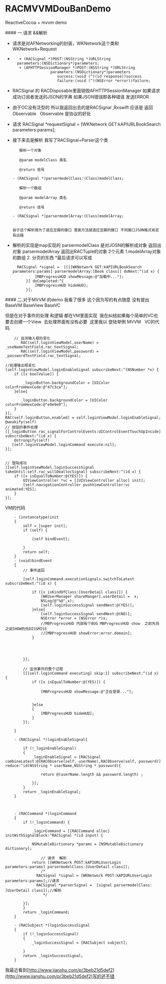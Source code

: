 # RACMVVMDouBanDemo
ReactiveCocoa + mvvm demo


#### 一.请求 &&解析
 * 请求是对AFNetworking的封装，WKNetwork这个类和WKNetwork+Request
 
 * 
          + (RACSignal *)POST:(NSString *)URLString
         parameters:(NSDictionary*)parameters;
          + (AFHTTPSessionManager *)POST:(NSString *)URLString
                        parameters:(NSDictionary*)parameters
                           success:(void (^)(id response))success
                           failure:(void (^)(NSError *error))failure;
                           
                           
                        
                        
                        
                        
                        
                        
                        
                        
  * RACSignal 的 RACDisposable里面销毁AFHTTPSessionManager 如果请求成功订阅者发送的JSON的字典 如果JSON错误即各种错误 发送ERROR 
  * 由于OC没有泛型的 所以我返回出去的是RACSignal ,Rxswift 应该是 返回Observable <AFHTTPSessionManager>   Observable 是协议的好处
  * 请求 RACSignal *requestSignal =  [WKNetwork GET:kAPIURLBookSearch parameters:params];
  
  * 接下来去是解析 我写了RACSignal+Parser这个类
     
        
        
		   解析一个对象
		 
		   @param modelClass 类名
		 
		   @return 信号
		
		- (RACSignal *)parsermodelClass:(Class)modelClass;
		
		   解析一个数组
		 
		   @param modelArray 类名
		 
		   @return 信号
		 
		- (RACSignal *)parsermodelArray:(Class)modelArray;
		
		
		由于这个解析我为了适应豆瓣的接口 里面方法就适应豆瓣的接口 不同接口JSON格式肯定有出路
		
		
		
		
* 解析的实现是map实现的  parsermodelClass 是对JOSN的解析成对象 返回出对象
parsermodelArray 返回出RACTuple的对象 2个元素 1.modelArray对象的数组  2. 分页的东西
*最后请求可以写成
    
        RACSignal *signal =  [[[[WKNetwork GET:kAPIURLBookSearch parameters:params] parsermodelArray:[Book class]] doNext:^(id x) {
                [MBProgressHUD showMessage:@"加载中..."];
            }] doCompleted:^{
                [MBProgressHUD hideHUD];
            }];
#### 二.对于MVVM 的demo 我看了很多 这个因为写的有点随意 没有提出 BaseVM BaseView  BaseVC 

但是在对于事件的处理 和逻辑 都在VM里面实现   我在纠结如果每个简单的VC也要去创建一个View  去处理界面有没有必要 
 这里我以 登陆举例 MVVM
  VC的代码
		
		
		// 监测输入框的变化
		   RAC(self.loginViewModel,userName) = _useNameTextField.rac_textSignal;
		   RAC(self.loginViewModel,password) =      _passwordTextField.rac_textSignal;
		   
    //处理输出框变化
    [self.loginViewModel.loginEnableSignal subscribeNext:^(NSNumber *x) {
        if ([x boolValue]) {
         
            _loginButton.backgroundColor = [UIColor colorFromHexCode:@"47c3ca"];
        }else{
           
           _loginButton.backgroundColor = [UIColor colorFromHexCode:@"e9e9e9"];
        }
    }];
    RAC(self.loginButton,enabled) = self.loginViewModel.loginEnableSignal;
    @weakify(self)
    // 按钮的事件处理
    [[_loginButton rac_signalForControlEvents:UIControlEventTouchUpInside] subscribeNext:^(id x) {
        @strongify(self)
       [self.loginViewModel.loginCommand execute:nil];
    }];
    
    
    // 登陆成功
    [[self.loginViewModel.loginSuccessSignal takeUntil:self.rac_willDeallocSignal] subscribeNext:^(id x) {
        if ([x isEqualToNumber:@(YES)]) {
            UIViewController *vc = [[UIViewController alloc] init];
            [self.navigationController pushViewController:vc animated:YES];
        }
    }];
    
    
    
    
    
    
   VM的代码
		
		- (instancetype)init
		{
		    self = [super init];
		    if (self) {
		        
		        [self bindEvent];
		       
		    }
		    return self;
		}
		- (void)bindEvent
		{
		    // 事件返回
		    
		    [self.loginCommand.executionSignals.switchToLatest subscribeNext:^(id x) {
		        
		        if ([x isKindOfClass:[UserDetail class]]) {
		            [WKUserManager shareManger].userDetail =  x;
		            NSLog(@"%@",x);
		            [self.loginSuccessSignal sendNext:@(YES)];
		        }else{
		            [self.loginSuccessSignal sendNext:@(NO)];
		            NSError *error = (NSError *)x;
		            //MBProgressHUD 内部有个BUG MBProgressHUD show  之前先将之前SHOW的先DISSMISS
		            //[MBProgressHUD showError:error.domain];
		        }
		        
		        
		        
		
		    }];
		    
		    // 监测事件的整个过程
		    [[[self.loginCommand executing] skip:1] subscribeNext:^(id x) {
		        if ([x isEqualToNumber:@(YES)]) {
		        
		            [MBProgressHUD showMessage:@"正在登录..."];
		            
		            
		        }else
		        {
		            [MBProgressHUD hideHUD];
		        }
		    }];
		
		}
		
		- (RACSignal *)loginEnableSignal{
		
		    if (!_loginEnableSignal)
		    {
		        _loginEnableSignal = [RACSignal combineLatest:@[RACObserve(self, userName),RACObserve(self, password)] reduce:^id(NSString * userName,NSString * password){
		            
		            return @(userName.length && password.length) ;
		            
		        }];
		    }
		    return _loginEnableSignal;
		}
		
		
		
		- (RACCommand *)loginCommand
		{
		    if (!_loginCommand) {
		       
		        _loginCommand = [[RACCommand alloc] initWithSignalBlock:^RACSignal *(id input) {
		        
		        NSMutableDictionary *params = [NSMutableDictionary dictionary];
		        
		            // 请求  解析
		        return [[WKNetwork POST:kAPIURLUserLogin parameters:params] parsermodelClass:[UserDetail class]];
		            /*
		          RACSignal *signal = [WKNetwork POST:kAPIURLUserLogin parameters:params];//请求
		          RACSignal *parserSignal =  [signal parsermodelClass:[UserDetail class]];//解析
		             */
		    
		    }];
		    }
		    return _loginCommand;
		}
		
		- (RACSubject *)loginSuccessSignal
		{
		    if (!_loginSuccessSignal)
		    {
		        _loginSuccessSignal = [RACSubject subject];
		        
		    }
		    return _loginSuccessSignal;
		}
		   


我最近看到[http://www.jianshu.com/p/3beb21d5def2](http://www.jianshu.com/p/3beb21d5def2)写的还不错




